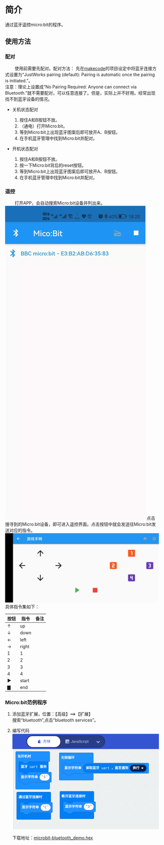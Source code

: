# 简介

通过蓝牙遥控micro:bit的程序。  

## 使用方法

### 配对
&nbsp;&nbsp;&nbsp;&nbsp;&nbsp;&nbsp;&nbsp;&nbsp;使用前需要先配对。配对方法：
先在[makecode](https://makecode.microbit.org/)的项目设定中将蓝牙连接方式设置为“JustWorks pairing (default): Pairing is automatic once the pairing is initiated.”。  
注意：理论上设置成“No Pairing Required: Anyone can connect via Bluetooth.”就不需要配对，可以任意连接了。但是，实际上并不好用。经常出现找不到蓝牙设备的情况。  
- 关机状态配对
    1. 按住A和B按钮不放。
    2. （通电）打开Micro:bit。
    3. 等到Micro:bit上出现蓝牙图案后即可放开A、B按钮。
    4. 在手机蓝牙管理中找到Micro:bit并配对。

- 开机状态配对
    1. 按住A和B按钮不放。
    2. 按一下Micro:bit背后的reset按钮。
    3. 等到Micro:bit上出现蓝牙图案后即可放开A、B按钮。
    4. 在手机蓝牙管理中找到Micro:bit并配对。

### 遥控
&nbsp;&nbsp;&nbsp;&nbsp;&nbsp;&nbsp;&nbsp;&nbsp;打开APP，会自动搜索Micro:bit设备并列出来。
![搜寻](res/1.jpg)
点击搜寻到的Micro:bit设备，即可进入遥控界面。点击按钮中就会发送往Micro:bit发送对应的指令。
![遥控](res/2.jpg)
具体指令集如下：  

|按钮|指令|备注|  
|--|--|--|  
|↑|up||  
|↓|down||  
|←|left||  
|→|right||  
|1|1||  
|2|2||   
|3|3||  
|4|4||  
|▶|start||  
|▇|end||  

### Micro:bit范例程序
1. 添加蓝牙扩展，位置：【高级】==>【扩展】  
   搜索“bluetooth”,点击“bluetooth services”。
   
2. 编写代码  
   ![代码](res/3.png)

   下载地址：[microbit-bluetooth_demo.hex](res/microbit-bluetooth_demo.hex)